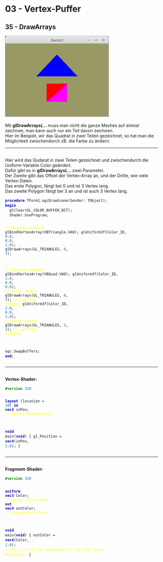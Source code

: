 <html>
    <b><h1>03 - Vertex-Puffer</h1></b>
    <b><h2>35 - DrawArrays</h2></b>
<img src="image.png" alt="Selfhtml"><br><br>
Mit <b> glDrawArrays(...</b> muss man nicht die ganze Meshes auf einmal zeichnen, man kann auch nur ein Teil davon zeichnen.<br>
Hier im Beispiel, wir das Quadrat in zwei Teilen gezeichnet, so hat man die Möglichkeit zwischendurch zB. die Farbe zu ändern.<br>
<hr><br>
Hier wird das Qudarat in zwei Teilen gezeichnet und zwischendurch die Uniform-Variable Color geändert.<br>
Dafür gibt es in <b>glDrawArrays(...</b> zwei Parameter.<br>
Der Zweite gibt das Offset der Vertex-Array an, und der Dritte, wie viele Vertex-Daten.<br>
Das erste Polygon, fängt bei 0 und ist 3 Vertex lang.<br>
Das zweite Polygon fängt bei 3 an und ist auch 3 Vertex lang.<br>
<pre><code><b><font color="0000BB">procedure</font></b> TForm1.ogcDrawScene(Sender: TObject);
<b><font color="0000BB">begin</font></b>
  glClear(GL_COLOR_BUFFER_BIT);
  Shader.UseProgram;

  <i><font color="#FFFF00">// Zeichne Dreieck</font></i>
  glBindVertexArray(VBTriangle.VAO);
  glUniform3f(Color_ID, <font color="#0077BB">0</font>.<font color="#0077BB">0</font>, <font color="#0077BB">0</font>.<font color="#0077BB">0</font>, <font color="#0077BB">1</font>.<font color="#0077BB">0</font>);
  glDrawArrays(GL_TRIANGLES, <font color="#0077BB">0</font>, <font color="#0077BB">3</font>);

  <i><font color="#FFFF00">// Zeichne Quadrat</font></i>
  glBindVertexArray(VBQuad.VAO);
  glUniform3f(Color_ID, <font color="#0077BB">1</font>.<font color="#0077BB">0</font>, <font color="#0077BB">0</font>.<font color="#0077BB">0</font>, <font color="#0077BB">0</font>.<font color="#0077BB">0</font>);  <i><font color="#FFFF00">// Farbe ändern</font></i>
  glDrawArrays(GL_TRIANGLES, <font color="#0077BB">0</font>, <font color="#0077BB">3</font>);      <i><font color="#FFFF00">// zweites Polygon</font></i>
  glUniform3f(Color_ID, <font color="#0077BB">1</font>.<font color="#0077BB">0</font>, <font color="#0077BB">0</font>.<font color="#0077BB">0</font>, <font color="#0077BB">1</font>.<font color="#0077BB">0</font>);  <i><font color="#FFFF00">// Farbe ändern</font></i>
  glDrawArrays(GL_TRIANGLES, <font color="#0077BB">3</font>, <font color="#0077BB">3</font>);      <i><font color="#FFFF00">// zweites Polygon</font></i>

  ogc.SwapBuffers;
<b><font color="0000BB">end</font></b>;</code></pre>
<hr><br>
<b>Vertex-Shader:</b><br>
<pre><code><b><font color="#008800">#version</font></b> <font color="#0077BB">330</font>

<b><font color="0000BB">layout</font></b> (location = <font color="#0077BB">10</font>) <b><font color="0000BB">in</font></b> <b><font color="0000BB">vec3</font></b> inPos; <i><font color="#FFFF00">// Vertex-Koordinaten</font></i>
 
<b><font color="0000BB">void</font></b> main(<b><font color="0000BB">void</font></b>)
{
  gl_Position = <b><font color="0000BB">vec4</font></b>(inPos, <font color="#0077BB">1</font>.<font color="#0077BB">0</font>);
}
</code></pre>
<hr><br>
<b>Fragment-Shader:</b><br>
<pre><code><b><font color="#008800">#version</font></b> <font color="#0077BB">330</font>

<b><font color="0000BB">uniform</font></b> <b><font color="0000BB">vec3</font></b> Color;  <i><font color="#FFFF00">// Farbe von Uniform</font></i>
<b><font color="0000BB">out</font></b> <b><font color="0000BB">vec4</font></b> outColor;   <i><font color="#FFFF00">// ausgegebene Farbe</font></i>

<b><font color="0000BB">void</font></b> main(<b><font color="0000BB">void</font></b>)
{
  outColor = <b><font color="0000BB">vec4</font></b>(Color, <font color="#0077BB">1</font>.<font color="#0077BB">0</font>); <i><font color="#FFFF00">// Das 1.0 ist der Alpha-Kanal, hat hier keine Bedeutung.</font></i>
}
</code></pre>

</html>
